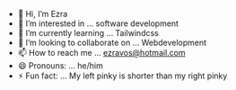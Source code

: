 - 👋 Hi, I’m Ezra
- 👀 I’m interested in ... software development
- 🌱 I’m currently learning ... Tailwindcss
- 💞️ I’m looking to collaborate on ... Webdevelopment
- 📫 How to reach me ... ezravos@hotmail.com
- 😄 Pronouns: ... he/him
- ⚡ Fun fact: ... My left pinky is shorter than my right pinky

<!---
Basdasawesome/Basdasawesome is a ✨ special ✨ repository because its `README.md` (this file) appears on your GitHub profile.
You can click the Preview link to take a look at your changes.
--->
